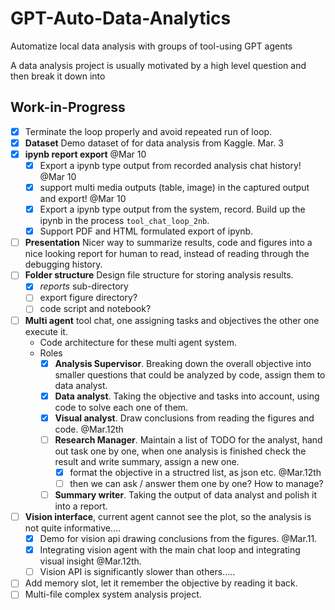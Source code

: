 # GPT-Auto-Data-Analytics
Automatize local data analysis with groups of tool-using GPT agents

A data analysis project is usually motivated by a high level question and then break it down into 

## Work-in-Progress
* [x] Terminate the loop properly and avoid repeated run of loop. 
* [x] **Dataset** Demo dataset of for data analysis from Kaggle. Mar. 3
* [x] **ipynb report export** @Mar 10
    * [x] Export a ipynb type output from recorded analysis chat history!  @Mar 10
    * [x] support multi media outputs (table, image) in the captured output and export! @Mar 10
    * [x] Export a ipynb type output from the system, record. Build up the ipynb in the process `tool_chat_loop_2nb`. 
    * [x] Support PDF and HTML formulated export of ipynb. 
* [ ] **Presentation** Nicer way to summarize results, code and figures into a nice looking report for human to read, instead of reading through the debugging history. 
* [ ] **Folder structure** Design file structure for storing analysis results. 
    * [x] *reports* sub-directory
    * [ ] export figure directory? 
    * [ ] code script and notebook?
* [ ] **Multi agent** tool chat, one assigning tasks and objectives the other one execute it. 
    * Code architecture for these multi agent system.
    * Roles 
        * [x] **Analysis Supervisor**. Breaking down the overall objective into smaller questions that could be analyzed by code, assign them to data analyst. 
        * [x] **Data analyst**. Taking the objective and tasks into account, using code to solve each one of them. 
        * [x] **Visual analyst**. Draw conclusions from reading the figures and code. @Mar.12th
        * [ ] **Research Manager**. Maintain a list of TODO for the analyst, hand out task one by one, when one analysis is finished check the result and write summary, assign a new one. 
            * [x] format the objective in a structred list, as json etc.  @Mar.12th
            * [ ] then we can ask / answer them one by one? How to manage? 
        * [ ] **Summary writer**. Taking the output of data analyst and polish it into a report. 
* [ ] **Vision interface**, current agent cannot see the plot, so the analysis is not quite informative....
    * [x] Demo for vision api drawing conclusions from the figures. @Mar.11. 
    * [x] Integrating vision agent with the main chat loop and integrating visual insight @Mar.12th. 
    * [ ] Vision API is significantly slower than others..... 
* [ ] Add memory slot, let it remember the objective by reading it back.  
* [ ] Multi-file complex system analysis project. 